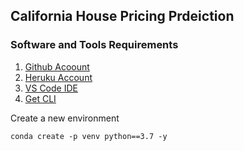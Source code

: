 ## California House Pricing Prdeiction

### Software and Tools Requirements

1. [Github Acoount](https://github.com)
2. [Heruku Account](https:/heroku.com)
3. [VS Code IDE]([https://code.visualstudio.com/)
4. [Get CLI](https://cli.github.com/)


Create a new environment

```
conda create -p venv python==3.7 -y

```